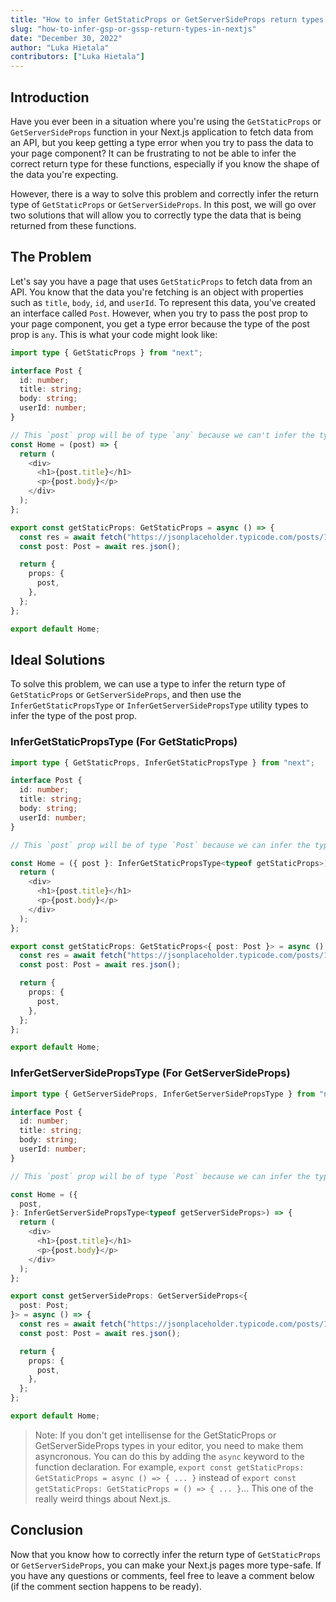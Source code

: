 ```yaml
---
title: "How to infer GetStaticProps or GetServerSideProps return types in Next.js"
slug: "how-to-infer-gsp-or-gssp-return-types-in-nextjs"
date: "December 30, 2022"
author: "Luka Hietala"
contributors: ["Luka Hietala"]
---
```


## Introduction

Have you ever been in a situation where you're using the `GetStaticProps` or `GetServerSideProps` function in your Next.js application to fetch data from an API, but you keep getting a type error when you try to pass the data to your page component? It can be frustrating to not be able to infer the correct return type for these functions, especially if you know the shape of the data you're expecting.

However, there is a way to solve this problem and correctly infer the return type of `GetStaticProps` or `GetServerSideProps`. In this post, we will go over two solutions that will allow you to correctly type the data that is being returned from these functions.

## The Problem

Let's say you have a page that uses `GetStaticProps` to fetch data from an API. You know that the data you're fetching is an object with properties such as `title`, `body`, `id`, and `userId`. To represent this data, you've created an interface called `Post`. However, when you try to pass the post prop to your page component, you get a type error because the type of the post prop is `any`. This is what your code might look like:

```ts
import type { GetStaticProps } from "next";

interface Post {
  id: number;
  title: string;
  body: string;
  userId: number;
}

// This `post` prop will be of type `any` because we can't infer the type of the `post` prop from the `GetStaticProps` return type yet
const Home = (post) => {
  return (
    <div>
      <h1>{post.title}</h1>
      <p>{post.body}</p>
    </div>
  );
};

export const getStaticProps: GetStaticProps = async () => {
  const res = await fetch("https://jsonplaceholder.typicode.com/posts/1");
  const post: Post = await res.json();

  return {
    props: {
      post,
    },
  };
};

export default Home;
```

## Ideal Solutions

To solve this problem, we can use a type to infer the return type of `GetStaticProps` or `GetServerSideProps`, and then use the `InferGetStaticPropsType` or `InferGetServerSidePropsType` utility types to infer the type of the post prop.

### InferGetStaticPropsType (For GetStaticProps)

```ts
import type { GetStaticProps, InferGetStaticPropsType } from "next";

interface Post {
  id: number;
  title: string;
  body: string;
  userId: number;
}

// This `post` prop will be of type `Post` because we can infer the type of the `post` prop from the `GetStaticProps` return type

const Home = ({ post }: InferGetStaticPropsType<typeof getStaticProps>) => {
  return (
    <div>
      <h1>{post.title}</h1>
      <p>{post.body}</p>
    </div>
  );
};

export const getStaticProps: GetStaticProps<{ post: Post }> = async () => {
  const res = await fetch("https://jsonplaceholder.typicode.com/posts/1");
  const post: Post = await res.json();

  return {
    props: {
      post,
    },
  };
};

export default Home;
```

### InferGetServerSidePropsType (For GetServerSideProps)

```ts
import type { GetServerSideProps, InferGetServerSidePropsType } from "next";

interface Post {
  id: number;
  title: string;
  body: string;
  userId: number;
}

// This `post` prop will be of type `Post` because we can infer the type of the `post` prop from the `GetServerSideProps` return type

const Home = ({
  post,
}: InferGetServerSidePropsType<typeof getServerSideProps>) => {
  return (
    <div>
      <h1>{post.title}</h1>
      <p>{post.body}</p>
    </div>
  );
};

export const getServerSideProps: GetServerSideProps<{
  post: Post;
}> = async () => {
  const res = await fetch("https://jsonplaceholder.typicode.com/posts/1");
  const post: Post = await res.json();

  return {
    props: {
      post,
    },
  };
};

export default Home;
```

> Note: If you don't get intellisense for the GetStaticProps or GetServerSideProps types in your editor, you need to make them asyncronous. You can do this by adding the `async` keyword to the function declaration. For example, `export const getStaticProps: GetStaticProps = async () => { ... }` instead of `export const getStaticProps: GetStaticProps = () => { ... }`... This one of the really weird things about Next.js.

## Conclusion

Now that you know how to correctly infer the return type of `GetStaticProps` or `GetServerSideProps`, you can make your Next.js pages more type-safe. If you have any questions or comments, feel free to leave a comment below (if the comment section happens to be ready).
